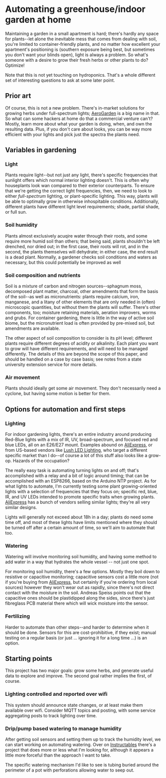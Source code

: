 # Automating a greenhouse/indoor garden at home

Maintaining a garden in a small apartment is hard; there's hardly any space for plants--let alone the inevitable mess that comes from dealing with soil, you're limited to container-friendly plants, and no matter how excellent your apartment's positioning is (southern exposure being best, but sometimes you don't want your blinds open), light is always a problem. So what's someone with a desire to grow their fresh herbs or other plants to do? Optimize!

Note that this is not yet touching on hydroponics. That's a whole different set of interesting questions to ask at some later point.

## Prior art

Of course, this is not a new problem. There's in-market solutions for growing herbs under full-spectrum lights; [AeroGarden](https://www.aerogarden.com/indoor-garden-comparison-chart) is a big name in that. So what can some hackers at home do that a commercial venture can't? Mostly, learn more about what your garden is doing, when, and own the resulting data. Plus, if you don't care about looks, you can be way more efficient with your lights and pick just the spectra the plants need.

## Variables in gardening

### Light

Plants require light--but not just any light, there's specific frequencies that sunlight offers which normal interior lighting doesn't. This is often why houseplants look wan compared to their exterior counterparts. To ensure that we're getting the correct light frequencies, then, we need to look to either _full-spectrum_ lighting, or plant-specific lighting. This way, plants will be able to optimally grow in otherwise inhospitable conditions. Additionally, different plants have different light level requirements; shade, partial shade, or full sun.

### Soil humidity

Plants almost exclusively acuqire water through their roots, and some require more humid soil than others; that being said, plants shouldn't be left drenched, nor dried out; in the first case, their roots will rot, and in the second, the plants themselves will dehydrate; in either case, the end result is a dead plant. Normally, a gardener checks soil conditions and waters as necessary, but this could potentially be improved as well

### Soil composition and nutrients

Soil is a mixture of carbon and nitrogen sources--sphagnum moss, decomposed plant matter, charcoal, other amendments that form the basis of the soil--as well as micronutrients: plants require calcium, iron, manganese, and a litany of other elements that are only needed in (often) microscopic quantities, but without them the plants will suffer. There's other components, too; moisture retaining materials, aeration improvers, worms and grubs. For container gardening, there is little in the way of active soil biome, but the micronutrient load is often provided by pre-mixed soil, but amendments are available.

The other aspect of soil composition to consider is its pH level; different plants require different degrees of acidity or alkalinity. Each plant you want to grow will have different requirements, and will need to be managed differently. The details of this are beyond the scope of this paper, and should be handled on a case by case basis; see notes from a state university extension service for more details.

### Air movement

Plants should ideally get some air movement. They don't necessarily need a cyclone, but having some motion is better for them.

## Options for automation and first steps

### Lighting

For indoor gardening lights, there's an entire industry around producing Red-Blue lights with a mix of IR, UV, broad-spectrum, and focused red and blue LEDs, all on an E26/E27 mount. Examples abound on [AliExpress](https://www.aliexpress.com/item/120-LED-Full-Range-of-Plant-Lights-80W-E27-Led-Grow-Plant-Light-Plant-Bulb-Full/32836019814.html), or from US-based vendors like [Lush LED Lighting](https://lushledlighting.com/), who target a different specific market than I do--of course a lot of this stuff also looks like a grow-op. Hazards of the occupation?

The really easy task is automating turning lights on and off; that's accomplished with a relay and a bit of logic around timing; that can be accomplished with an ESP8266, based on the Arduino NTP project. As for what lights to automate, I'm currently testing some plant growing-oriented lights with a selection of frequencies that they focus on; specific red, blue, IR, and UV LEDs intended to promote specific traits when growing plants. [AliExpress](https://www.aliexpress.com/item/120-LED-Full-Range-of-Plant-Lights-80W-E27-Led-Grow-Plant-Light-Plant-Bulb-Full/32836019814.html) has a bunch of vendors selling similar lights; they're all very similar designs.

Lights will generally not exceed about 18h in a day; plants do need some time off, and most of these lights have limits mentioned where they should be turned off after a certain amount of time, so we'll aim to automate that too.

### Watering

Watering will involve monitoring soil humidity, and having some method to add water in a way that hydrates the whole vessel -- not just one spot.

For monitoring soil humidity, there's a few options. Mostly they boil down to resistive or capacitive monitoring; capacitive sensors cost a little more (not if you're buying from [AliExpress](https://www.aliexpress.com/item/NEW-Capacitive-soil-moisture-sensor-not-easy-to-corrode-wide-voltage-wire-for-arduino/32832538686.html), but certainly if you're ordering from local sources) however they won't wear out as rapidly, since there's not direct contact with the moisture in the soil. Andreas Speiss points out that the capacitive ones should be plastidipped along the sides, since there's just fibreglass PCB material there which will wick moisture into the sensor.

### Fertilizing

Harder to automate than other steps--and harder to determine when it should be done. Sensors for this are cost-prohibitive, if they exist; manual testing on a regular basis (or just ... ignoring it for a long time ...) is an option.

## Starting points

This project has two major goals: grow some herbs, and generate useful data to explore and improve. The second goal rather implies the first, of course.

### Lighting controlled and reported over wifi

This system should announce state changes, or at least make them available over wifi. Consider MQTT topics and posting, with some service aggregating posts to track lighting over time.

### Drip/pump based watering to manage humidity

After getting soil sensors and setting them up to track the humidity level, we can start working on automating watering. Over on [Instructables](https://www.instructables.com/id/Automatically-water-your-small-indoor-plant-using-/) there's a project that does more or less what I'm looking for, although it appears a little more forceful than the approach I want to take.

The specific watering mechanism I'd like to see is tubing buried around the perimeter of a pot with perforations allowing water to seep out.